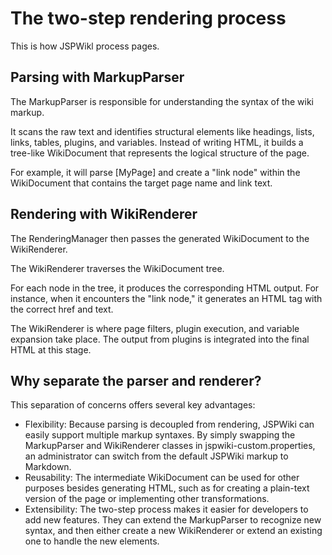 # The two-step rendering process

This is how JSPWikl process pages.

## Parsing with MarkupParser

The MarkupParser is responsible for understanding the syntax of the wiki markup.

It scans the raw text and identifies structural elements like headings, lists, links, tables, plugins, and variables.
Instead of writing HTML, it builds a tree-like WikiDocument that represents the logical structure of the page.

For example, it will parse [MyPage] and create a "link node" within the WikiDocument that contains the target page name and link text.

## Rendering with WikiRenderer

The RenderingManager then passes the generated WikiDocument to the WikiRenderer.

The WikiRenderer traverses the WikiDocument tree.

For each node in the tree, it produces the corresponding HTML output. For instance, when it encounters the "link node," it generates an HTML <a> tag with the correct href and text.

The WikiRenderer is where page filters, plugin execution, and variable expansion take place. The output from plugins is integrated into the final HTML at this stage. 

## Why separate the parser and renderer?

This separation of concerns offers several key advantages:
* Flexibility: Because parsing is decoupled from rendering, JSPWiki can easily support multiple markup syntaxes. By simply swapping the MarkupParser and WikiRenderer classes in jspwiki-custom.properties, an administrator can switch from the default JSPWiki markup to Markdown.
* Reusability: The intermediate WikiDocument can be used for other purposes besides generating HTML, such as for creating a plain-text version of the page or implementing other transformations.
* Extensibility: The two-step process makes it easier for developers to add new features. They can extend the MarkupParser to recognize new syntax, and then either create a new WikiRenderer or extend an existing one to handle the new elements.

